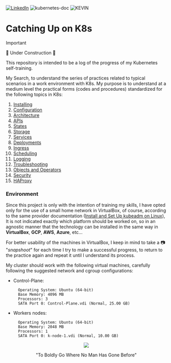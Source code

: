 [![LinkedIn][linkedin-shield]][linkedin-url] ![kubernetes-doc][kubernetes-s] ![KEVIN]


# Catching Up on K8s

>[!IMPORTANT]
> :construction: Under Construction :construction:

This repository is intended to be a log of the progress of my Kubernetes self-training.

My Search, to understand the series of practices related to typical scenarios in a work environment with K8s. My purpose is to understand at a medium level the practical forms (codes and procedures) standardized for the following topics in K8s:

1.  [Installing](https://github.com/kjfigueroa/Catching-UP-K8s/tree/main/Installing)
2.  [Configuration](https://github.com/kjfigueroa/Catching-UP-K8s/tree/main/Configuration)
3.  [Architecture](https://github.com/kjfigueroa/Catching-UP-K8s/tree/main/Architecture)
4.  [APIs](https://github.com/kjfigueroa/Catching-UP-K8s/tree/main/APIs)
5.  [States](https://github.com/kjfigueroa/Catching-UP-K8s/tree/main/States)
6.  [Storage](https://github.com/kjfigueroa/Catching-UP-K8s/tree/main/Storage)
7.  [Services](https://github.com/kjfigueroa/Catching-UP-K8s/tree/main/Services)
8.  [Deployments](https://github.com/kjfigueroa/Catching-UP-K8s/tree/main/Deployments)
9.  [Ingress](https://github.com/kjfigueroa/Catching-UP-K8s/tree/main/Ingress)
10. [Scheduling](https://github.com/kjfigueroa/Catching-UP-K8s/tree/main/Scheduling)
11. [Logging](https://github.com/kjfigueroa/Catching-UP-K8s/tree/main/Logging)
12. [Troubleshooting](https://github.com/kjfigueroa/Catching-UP-K8s/tree/main/Troubleshooting)
13. [Objects and Operators](https://github.com/kjfigueroa/Catching-UP-K8s/tree/main/Objects_and_Operators)
14. [Security](https://github.com/kjfigueroa/Catching-UP-K8s/tree/main/Security)
15. [HAProxy](https://github.com/kjfigueroa/Catching-UP-K8s/tree/main/HAProxy)

### Environment

Since this project is only with the intention of training my skills, I have opted only for the use of a small home network in VirtualBox, of course, according to the same provider documentation ([Install and Set Up kubeadm on Linux](https://kubernetes.io/docs/setup/production-environment/tools/kubeadm/install-kubeadm/)), It is not indicated exactly which platform should be worked on, so in an agnostic manner that the technology can be installed in the same way in **VirtualBox**, **GCP**, **AWS**, **Azure**, etc...

For better usability of the machines in VirtualBox, I keep in mind to take a :camera: "*snapshoot*" for each time I try to make a successful progress, to return to the practice again and repeat it until I understand its process.

My cluster should work with the following virtual machines, carefully following the suggested network and cgroup configurations:

* Control-Plane:

        Operating System: Ubuntu (64-bit)
        Base Memory: 4096 MB
        Processors: 3
        SATA Port 0: Control-Plane.vdi (Normal, 25.00 GB)

* Workers nodes: 

        Operating System: Ubuntu (64-bit)
        Base Memory: 2048 MB
        Processors: 1
        SATA Port 0: k-node-1.vdi (Normal, 10.00 GB)


<div align="center">
    <img src="https://media.giphy.com/media/v1.Y2lkPTc5MGI3NjExemMwNXM1djc3anVrNHZoamJ6cGFpdHgwdWI3bnB6cXR3MXI1bGNtcSZlcD12MV9pbnRlcm5hbF9naWZfYnlfaWQmY3Q9Zw/26zyYdiV4pdZZUWEU/giphy.gif">
    <p>"To Boldly Go Where No Man Has Gone Before"</p>
</div>



[linkedin-shield]: https://img.shields.io/badge/LinkedIn-0077B5?style=for-the-badge&logo=linkedin&logoColor=white
[linkedin-url]: https://www.linkedin.com/in/kjfigueroa/
[KEVIN]: https://img.shields.io/badge/Self_Learning-000000?style=for-the-badge
[kubernetes-doc]: https://kubernetes.io/docs/home/
[kubernetes-s]: https://img.shields.io/badge/kubernetes-%23326ce5.svg?style=for-the-badge&logo=kubernetes&logoColor=white
